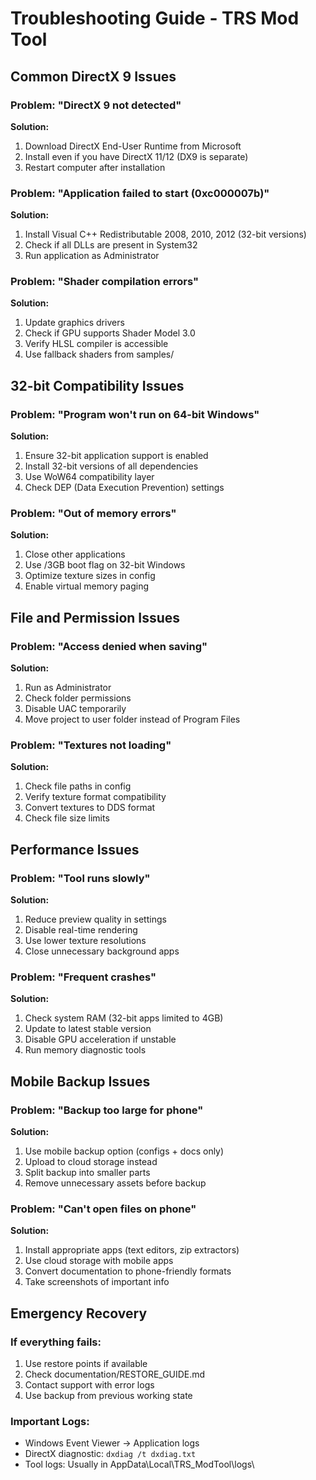 # Troubleshooting Guide - TRS Mod Tool

## Common DirectX 9 Issues

### Problem: "DirectX 9 not detected"
**Solution:**
1. Download DirectX End-User Runtime from Microsoft
2. Install even if you have DirectX 11/12 (DX9 is separate)
3. Restart computer after installation

### Problem: "Application failed to start (0xc000007b)"
**Solution:**
1. Install Visual C++ Redistributable 2008, 2010, 2012 (32-bit versions)
2. Check if all DLLs are present in System32
3. Run application as Administrator

### Problem: "Shader compilation errors"
**Solution:**
1. Update graphics drivers
2. Check if GPU supports Shader Model 3.0
3. Verify HLSL compiler is accessible
4. Use fallback shaders from samples/

## 32-bit Compatibility Issues

### Problem: "Program won't run on 64-bit Windows"
**Solution:**
1. Ensure 32-bit application support is enabled
2. Install 32-bit versions of all dependencies
3. Use WoW64 compatibility layer
4. Check DEP (Data Execution Prevention) settings

### Problem: "Out of memory errors"
**Solution:**
1. Close other applications
2. Use /3GB boot flag on 32-bit Windows
3. Optimize texture sizes in config
4. Enable virtual memory paging

## File and Permission Issues

### Problem: "Access denied when saving"
**Solution:**
1. Run as Administrator
2. Check folder permissions
3. Disable UAC temporarily
4. Move project to user folder instead of Program Files

### Problem: "Textures not loading"
**Solution:**
1. Check file paths in config
2. Verify texture format compatibility
3. Convert textures to DDS format
4. Check file size limits

## Performance Issues

### Problem: "Tool runs slowly"
**Solution:**
1. Reduce preview quality in settings
2. Disable real-time rendering
3. Use lower texture resolutions
4. Close unnecessary background apps

### Problem: "Frequent crashes"
**Solution:**
1. Check system RAM (32-bit apps limited to 4GB)
2. Update to latest stable version
3. Disable GPU acceleration if unstable
4. Run memory diagnostic tools

## Mobile Backup Issues

### Problem: "Backup too large for phone"
**Solution:**
1. Use mobile backup option (configs + docs only)
2. Upload to cloud storage instead
3. Split backup into smaller parts
4. Remove unnecessary assets before backup

### Problem: "Can't open files on phone"
**Solution:**
1. Install appropriate apps (text editors, zip extractors)
2. Use cloud storage with mobile apps
3. Convert documentation to phone-friendly formats
4. Take screenshots of important info

## Emergency Recovery

### If everything fails:
1. Use restore points if available
2. Check documentation/RESTORE_GUIDE.md
3. Contact support with error logs
4. Use backup from previous working state

### Important Logs:
- Windows Event Viewer → Application logs
- DirectX diagnostic: `dxdiag /t dxdiag.txt`
- Tool logs: Usually in AppData\Local\TRS_ModTool\logs\